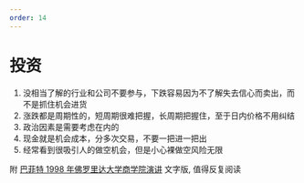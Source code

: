 ```yaml
---
order: 14
---
```


# 投资

1. 没相当了解的行业和公司不要参与，下跌容易因为不了解失去信心而卖出，而不是抓住机会进货
2. 涨跌都是周期性的，短周期很难把握，长周期把握住，至于日内价格不用纠结
3. 政治因素是需要考虑在内的
4. 现金就是机会成本，分多次交易，不要一把进一把出
5. 经常看到很吸引人的做空机会，但是小心裸做空风险无限

附 [巴菲特 1998 年佛罗里达大学商学院演讲](https://finance.sina.com.cn/money/smjj/smdt/2022-01-24/doc-ikyamrmz7164822.shtml) 文字版, 值得反复阅读
